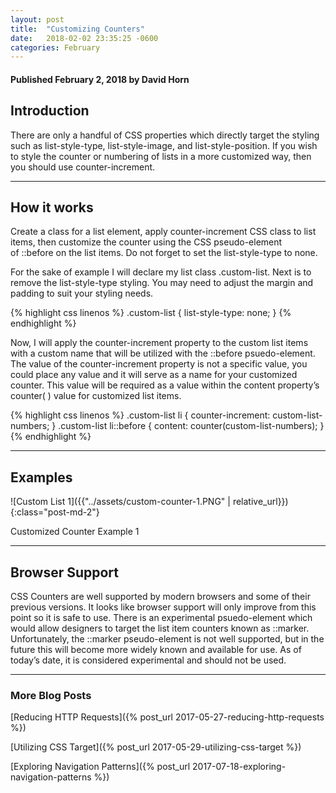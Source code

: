 ```yaml
---
layout: post
title:  "Customizing Counters"
date:   2018-02-02 23:35:25 -0600
categories: February
---
```



#### Published February 2, 2018 by David Horn

## Introduction
There are only a handful of CSS properties which directly target the styling such as list-style-type, list-style-image, and list-style-position. If you wish to style the counter or numbering of lists in a more customized way, then you should use counter-increment.

****

## How it works
Create a class for a list element, apply counter-increment CSS class to list items, then customize the counter using the CSS pseudo-element of ::before on the list items. Do not forget to set the list-style-type to none.

For the sake of example I will declare my list class .custom-list. Next is to remove the list-style-type styling. You may need to adjust the margin and padding to suit your styling needs.

{% highlight css linenos %}
  .custom-list {
   list-style-type: none;
  }
{% endhighlight %}

Now, I will apply the counter-increment property to the custom list items with a custom name that will be utilized with the ::before psuedo-element. The value of the counter-increment property is not a specific value, you could place any value and it will serve as a name for your customized counter. This value will be required as a value within the content property’s counter( ) value for customized list items. 

{% highlight css linenos %}
 .custom-list li {
   counter-increment: custom-list-numbers;
}
.custom-list li::before {
   content: counter(custom-list-numbers);
}
{% endhighlight %}

****

## Examples
![Custom List 1]({{"../assets/custom-counter-1.PNG" | relative_url}}){:class="post-md-2"}
<div class="text-center blog-caption">
Customized Counter Example 1
</div>

****

## Browser Support
CSS Counters are well supported by modern browsers and some of their previous versions. It looks like browser support will only improve from this point so it is safe to use. There is an experimental psuedo-element which would allow designers to target the list item counters known as ::marker. Unfortunately, the ::marker pseudo-element is not well supported, but in the future this will become more widely known and available for use. As of today’s date, it is considered experimental and should not be used.

****

### More Blog Posts
[Reducing HTTP Requests]({% post_url 2017-05-27-reducing-http-requests %})

[Utilizing CSS Target]({% post_url 2017-05-29-utilizing-css-target %})

[Exploring Navigation Patterns]({% post_url 2017-07-18-exploring-navigation-patterns %})


